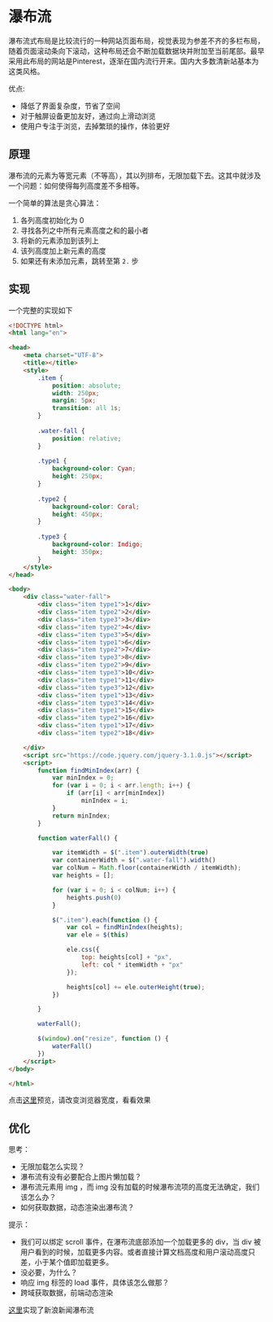 # 瀑布流

瀑布流式布局是比较流行的一种网站页面布局，视觉表现为参差不齐的多栏布局，随着页面滚动条向下滚动，这种布局还会不断加载数据块并附加至当前尾部。最早采用此布局的网站是Pinterest，逐渐在国内流行开来。国内大多数清新站基本为这类风格。

优点:
- 降低了界面复杂度，节省了空间
- 对于触屏设备更加友好，通过向上滑动浏览
- 使用户专注于浏览，去掉繁琐的操作，体验更好

## 原理

瀑布流的元素为等宽元素（不等高），其以列排布，无限加载下去。这其中就涉及一个问题：如何使得每列高度差不多相等。

一个简单的算法是贪心算法：

1. 各列高度初始化为 0
2. 寻找各列之中所有元素高度之和的最小者
3. 将新的元素添加到该列上
4. 该列高度加上新元素的高度
5. 如果还有未添加元素，跳转至第 `2.` 步



## 实现

一个完整的实现如下

```html
<!DOCTYPE html>
<html lang="en">

<head>
    <meta charset="UTF-8">
    <title></title>
    <style>
        .item {
            position: absolute;
            width: 250px;
            margin: 5px;
            transition: all 1s;
        }
        
        .water-fall {
            position: relative;
        }
        
        .type1 {
            background-color: Cyan;
            height: 250px;
        }
        
        .type2 {
            background-color: Coral;
            height: 450px;
        }
        
        .type3 {
            background-color: Indigo;
            height: 350px;
        }
    </style>
</head>

<body>
    <div class="water-fall">
        <div class="item type1">1</div>
        <div class="item type2">2</div>
        <div class="item type3">3</div>
        <div class="item type2">4</div>
        <div class="item type3">5</div>
        <div class="item type1">6</div>
        <div class="item type2">7</div>
        <div class="item type3">8</div>
        <div class="item type2">9</div>
        <div class="item type3">10</div>
        <div class="item type1">11</div>
        <div class="item type3">12</div>
        <div class="item type1">13</div>
        <div class="item type3">14</div>
        <div class="item type1">15</div>
        <div class="item type2">16</div>
        <div class="item type1">17</div>
        <div class="item type2">18</div>

    </div>
    <script src="https://code.jquery.com/jquery-3.1.0.js"></script>
    <script>
        function findMinIndex(arr) {
            var minIndex = 0;
            for (var i = 0; i < arr.length; i++) {
                if (arr[i] < arr[minIndex])
                    minIndex = i;
            }
            return minIndex;
        }

        function waterFall() {

            var itemWidth = $(".item").outerWidth(true)
            var containerWidth = $(".water-fall").width()
            var colNum = Math.floor(containerWidth / itemWidth);
            var heights = [];

            for (var i = 0; i < colNum; i++) {
                heights.push(0)
            }

            $(".item").each(function () {
                var col = findMinIndex(heights);
                var ele = $(this)

                ele.css({
                    top: heights[col] + "px",
                    left: col * itemWidth + "px"
                });

                heights[col] += ele.outerHeight(true);
            })

        }

        waterFall();

        $(window).on("resize", function () {
            waterFall()
        })
    </script>
</body>

</html>
```

点击[这里](https://mafengshe.github.io/fe-demo/pubu-base.html)预览，请改变浏览器宽度，看看效果

## 优化

思考：
- 无限加载怎么实现？
- 瀑布流有没有必要配合上图片懒加载？
- 瀑布流元素用 img ，而 img 没有加载的时候瀑布流项的高度无法确定，我们该怎么办？
- 如何获取数据，动态渲染出瀑布流？

提示：
- 我们可以绑定 scroll 事件，在瀑布流底部添加一个加载更多的 div，当 div 被用户看到的时候，加载更多内容。或者直接计算文档高度和用户滚动高度只差，小于某个值即加载更多。
- 没必要，为什么？
- 响应 img 标签的 load 事件，具体该怎么做那？
- 跨域获取数据，前端动态渲染

[这里](http://jsbin.mafengshe.com/giv)实现了新浪新闻瀑布流


